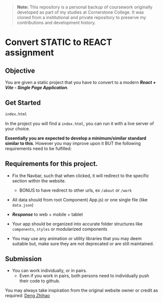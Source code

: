 > **Note:** This repository is a personal backup of coursework originally developed as part of my studies at Cornerstone College. It was cloned from a institutional and private repository to preserve my contributions and development history.

# Convert STATIC to REACT assignment

## Objective

You are given a static project that you have to convert to a modern ***React + Vite - Single Page Application***. 

## Get Started 

```bash
index.html
```

In the project you will find a `index.html`, you can run it with a live server of your choice. 

__Essentially you are expected to develop a minimum/similar standard similar to this__. However you may improve upon it BUT the following requirements need to be fulfilled: 

## Requirements for this project. 

* Fix the Navbar, such that when clicked, it will redirect to the specific section within the website.
    * BONUS to have redirect to other urls, ex `/about` or `/work`

* All data should from root Component( App.js) or one single file (like `data.json`)

* ***Response*** to web + mobile + tablet

* Your app should be organized into accurate folder structures like `components`, `styles` or modularized components

* You may use any animation or utility libraries that you may deem suitable but, make sure they are not deprecated or are still maintained. 


## Submission

* You can work individually, or in pairs. 
    * Even if you work in pairs, both persons need to individually push their code to github.


You may always take inspiration from the original website owner or credit as required: [Deng Zhihao](http://calvinteng.com/index.php#About)
